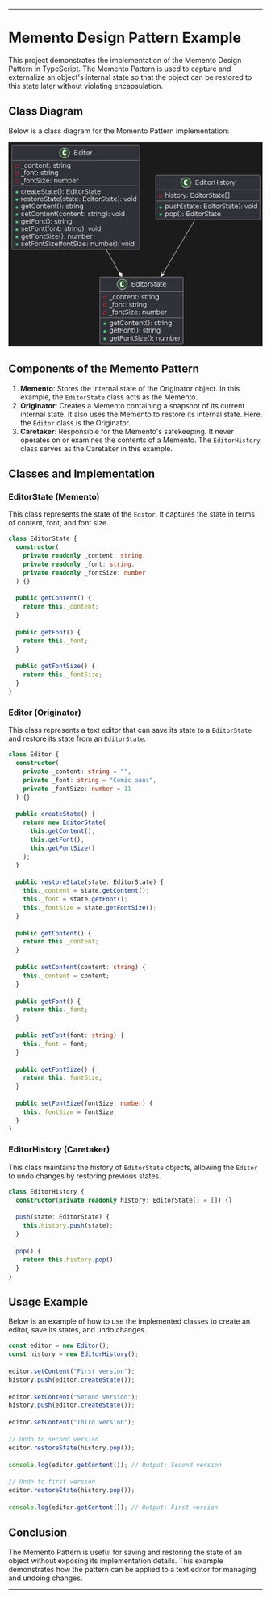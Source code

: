 ---

# Memento Design Pattern Example

This project demonstrates the implementation of the Memento Design Pattern in TypeScript. The Memento Pattern is used to capture and externalize an object's internal state so that the object can be restored to this state later without violating encapsulation.

## Class Diagram

Below is a class diagram for the Momento Pattern implementation:

![Strategy Pattern Class Diagram](/images/momento-pattern.png)

## Components of the Memento Pattern

1. **Memento**: Stores the internal state of the Originator object. In this example, the `EditorState` class acts as the Memento.
2. **Originator**: Creates a Memento containing a snapshot of its current internal state. It also uses the Memento to restore its internal state. Here, the `Editor` class is the Originator.
3. **Caretaker**: Responsible for the Memento's safekeeping. It never operates on or examines the contents of a Memento. The `EditorHistory` class serves as the Caretaker in this example.

## Classes and Implementation

### EditorState (Memento)

This class represents the state of the `Editor`. It captures the state in terms of content, font, and font size.

```typescript
class EditorState {
  constructor(
    private readonly _content: string,
    private readonly _font: string,
    private readonly _fontSize: number
  ) {}

  public getContent() {
    return this._content;
  }

  public getFont() {
    return this._font;
  }

  public getFontSize() {
    return this._fontSize;
  }
}
```

### Editor (Originator)

This class represents a text editor that can save its state to a `EditorState` and restore its state from an `EditorState`.

```typescript
class Editor {
  constructor(
    private _content: string = "",
    private _font: string = "Comic sans",
    private _fontSize: number = 11
  ) {}

  public createState() {
    return new EditorState(
      this.getContent(),
      this.getFont(),
      this.getFontSize()
    );
  }

  public restoreState(state: EditorState) {
    this._content = state.getContent();
    this._font = state.getFont();
    this._fontSize = state.getFontSize();
  }

  public getContent() {
    return this._content;
  }

  public setContent(content: string) {
    this._content = content;
  }

  public getFont() {
    return this._font;
  }

  public setFont(font: string) {
    this._font = font;
  }

  public getFontSize() {
    return this._fontSize;
  }

  public setFontSize(fontSize: number) {
    this._fontSize = fontSize;
  }
}
```

### EditorHistory (Caretaker)

This class maintains the history of `EditorState` objects, allowing the `Editor` to undo changes by restoring previous states.

```typescript
class EditorHistory {
  constructor(private readonly history: EditorState[] = []) {}

  push(state: EditorState) {
    this.history.push(state);
  }

  pop() {
    return this.history.pop();
  }
}
```

## Usage Example

Below is an example of how to use the implemented classes to create an editor, save its states, and undo changes.

```typescript
const editor = new Editor();
const history = new EditorHistory();

editor.setContent("First version");
history.push(editor.createState());

editor.setContent("Second version");
history.push(editor.createState());

editor.setContent("Third version");

// Undo to second version
editor.restoreState(history.pop());

console.log(editor.getContent()); // Output: Second version

// Undo to first version
editor.restoreState(history.pop());

console.log(editor.getContent()); // Output: First version
```

## Conclusion

The Memento Pattern is useful for saving and restoring the state of an object without exposing its implementation details. This example demonstrates how the pattern can be applied to a text editor for managing and undoing changes.

---